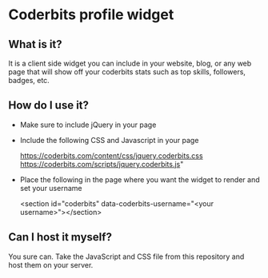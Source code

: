 Coderbits profile widget
========================

What is it?
-----------

It is a client side widget you can include in your website, 
blog, or any web page that will show off your coderbits stats 
such as top skills, followers, badges, etc.


How do I use it?
----------------

* Make sure to include jQuery in your page

* Include the following CSS and Javascript in your page
 
    https://coderbits.com/content/css/jquery.coderbits.css
    https://coderbits.com/scripts/jquery.coderbits.js"
 
* Place the following in the page where you want the widget to render and set your username

    &lt;section id="coderbits" data-coderbits-username="&lt;your username>">&lt;/section>


Can I host it myself?
---------------------

You sure can. Take the JavaScript and CSS file from this repository and host them
on your server.
